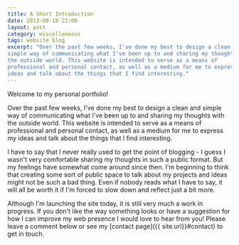 ```yaml
---
title: A Short Introduction
date: 2013-08-18 22:00
layout: post
category: miscellaneous
tags: website blog
excerpt: "Over the past few weeks, I've done my best to design a clean and 
simple way of communicating what I've been up to and sharing my thoughts with 
the outside world. This website is intended to serve as a means of 
professional and personal contact, as well as a medium for me to express my 
ideas and talk about the things that I find interesting."
---
```


<p class="lead">Welcome to my personal portfolio!</p>

Over the past few weeks, I've done my best to design a clean and simple way of 
communicating what I've been up to and sharing my thoughts with the outside 
world. This website is intended to serve as a means of professional and 
personal contact, as well as a medium for me to express my ideas and talk 
about the things that I find interesting.

I have to say that I never really used to get the point of blogging - I guess 
I wasn't very comfortable sharing my thoughts in such a public format. But my 
feelings have somewhat come around since then. I'm beginning to think 
that creating some sort of public space to talk about my projects and ideas 
might not be such a bad thing. Even if nobody reads what I have to say, it 
will all be worth it if I'm forced to slow down and reflect just a bit more.

Although I'm launching the site today, it is still very much a work in 
progress. If you don't like the way something looks or have a suggestion for 
how I can improve my web presence I would love to hear from you! Please leave 
a comment below or see my [contact page]({{ site.url}}#contact) to get in 
touch.